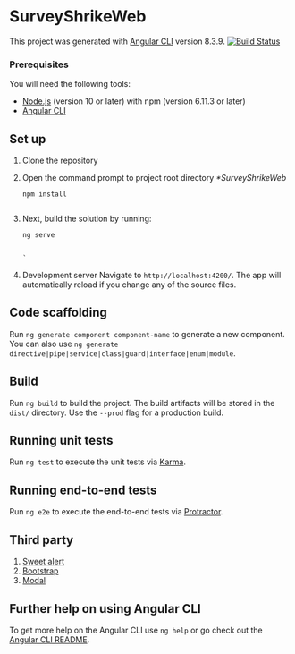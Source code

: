 
# SurveyShrikeWeb

This project was generated with [Angular CLI](https://github.com/angular/angular-cli) version 8.3.9.
[![Build Status](https://travis-ci.org/dreamerNcoder/SurveyShrike-Web.svg?branch=master)](https://travis-ci.org/dreamerNcoder/SurveyShrike-Web)
### Prerequisites

You will need the following tools:

-   [Node.js](https://nodejs.org/en/)  (version 10 or later) with npm (version 6.11.3 or later)
-  [Angular CLI](https://angular.io/)

## Set up
1.  Clone the repository
    
2.  Open the command prompt to project root directory  _**SurveyShrikeWeb*_
    
    ```
    npm install
    
    
    ```
    
3.  Next, build the solution by running:
    
    ```
    ng serve
    
    
    `

4. Development server
   Navigate to `http://localhost:4200/`. The app will automatically reload if you change any of the source files.

## Code scaffolding

Run `ng generate component component-name` to generate a new component. You can also use `ng generate directive|pipe|service|class|guard|interface|enum|module`.

## Build

Run `ng build` to build the project. The build artifacts will be stored in the `dist/` directory. Use the `--prod` flag for a production build.

## Running unit tests

Run `ng test` to execute the unit tests via [Karma](https://karma-runner.github.io).

## Running end-to-end tests

Run `ng e2e` to execute the end-to-end tests via [Protractor](http://www.protractortest.org/).

## Third party 
 1. [Sweet alert](https://sweetalert2.github.io)
 2. [Bootstrap](https://getbootstrap.com/)
 3. [Modal](https://github.com/kevcjones/ngx-simple-modal)

## Further help on using Angular CLI

To get more help on the Angular CLI use `ng help` or go check out the [Angular CLI README](https://github.com/angular/angular-cli/blob/master/README.md).

